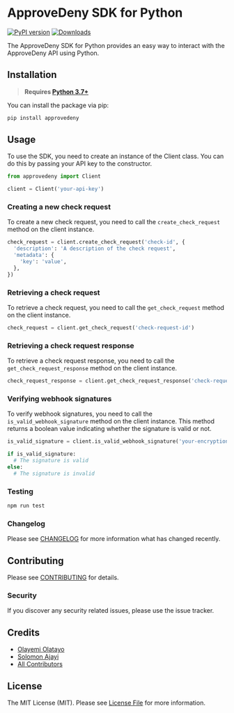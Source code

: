 # ApproveDeny SDK for Python

[![PyPI version](https://badge.fury.io/py/approvedeny.svg)](https://badge.fury.io/py/approvedeny)
[![Downloads](https://pepy.tech/badge/approvedeny)](https://pepy.tech/project/approvedeny)

The ApproveDeny SDK for Python provides an easy way to interact with the ApproveDeny API using Python.

## Installation
> **Requires [Python 3.7+](https://www.python.org/downloads/)**

You can install the package via pip:

```bash
pip install approvedeny
```

## Usage
To use the SDK, you need to create an instance of the Client class. You can do this by passing your API key to the constructor.

```python
from approvedeny import Client

client = Client('your-api-key')
```

### Creating a new check request
To create a new check request, you need to call the `create_check_request` method on the client instance.
```python
check_request = client.create_check_request('check-id', {
  'description': 'A description of the check request',
  'metadata': {
    'key': 'value',
  },
})
```

### Retrieving a check request
To retrieve a check request, you need to call the `get_check_request` method on the client instance.
```python
check_request = client.get_check_request('check-request-id')
```

### Retrieving a check request response
To retrieve a check request response, you need to call the `get_check_request_response` method on the client instance.
```python
check_request_response = client.get_check_request_response('check-request-id')
```

### Verifying webhook signatures
To verify webhook signatures, you need to call the `is_valid_webhook_signature` method on the client instance. This method returns a boolean value indicating whether the signature is valid or not.

```python
is_valid_signature = client.is_valid_webhook_signature('your-encryption-key', 'signature', {'foo': 'bar'})

if is_valid_signature:
  # The signature is valid
else:
  # The signature is invalid
```

### Testing

```bash
npm run test
```

### Changelog

Please see [CHANGELOG](CHANGELOG.md) for more information what has changed recently.

## Contributing

Please see [CONTRIBUTING](CONTRIBUTING.md) for details.

### Security

If you discover any security related issues, please use the issue tracker.

## Credits

-   [Olayemi Olatayo](https://github.com/iamolayemi)
-   [Solomon Ajayi](https://github.com/temmyjay001)
-   [All Contributors](../../contributors)

## License

The MIT License (MIT). Please see [License File](LICENSE.md) for more information.
